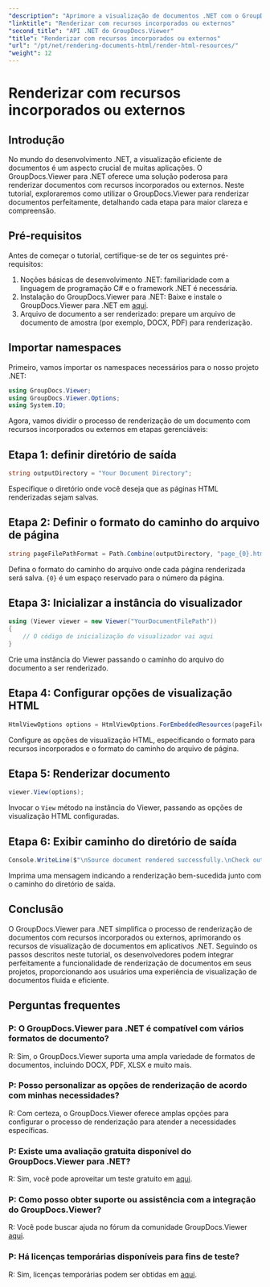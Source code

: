 ```yaml
---
"description": "Aprimore a visualização de documentos .NET com o GroupDocs.Viewer para uma renderização perfeita. Siga nosso tutorial para uma integração eficiente e uma experiência de usuário superior."
"linktitle": "Renderizar com recursos incorporados ou externos"
"second_title": "API .NET do GroupDocs.Viewer"
"title": "Renderizar com recursos incorporados ou externos"
"url": "/pt/net/rendering-documents-html/render-html-resources/"
"weight": 12
---
```


# Renderizar com recursos incorporados ou externos

## Introdução

No mundo do desenvolvimento .NET, a visualização eficiente de documentos é um aspecto crucial de muitas aplicações. O GroupDocs.Viewer para .NET oferece uma solução poderosa para renderizar documentos com recursos incorporados ou externos. Neste tutorial, exploraremos como utilizar o GroupDocs.Viewer para renderizar documentos perfeitamente, detalhando cada etapa para maior clareza e compreensão.

## Pré-requisitos

Antes de começar o tutorial, certifique-se de ter os seguintes pré-requisitos:

1. Noções básicas de desenvolvimento .NET: familiaridade com a linguagem de programação C# e o framework .NET é necessária.
2. Instalação do GroupDocs.Viewer para .NET: Baixe e instale o GroupDocs.Viewer para .NET em [aqui](https://releases.groupdocs.com/viewer/net/).
3. Arquivo de documento a ser renderizado: prepare um arquivo de documento de amostra (por exemplo, DOCX, PDF) para renderização.

## Importar namespaces

Primeiro, vamos importar os namespaces necessários para o nosso projeto .NET:

```csharp
using GroupDocs.Viewer;
using GroupDocs.Viewer.Options;
using System.IO;
```

Agora, vamos dividir o processo de renderização de um documento com recursos incorporados ou externos em etapas gerenciáveis:

## Etapa 1: definir diretório de saída

```csharp
string outputDirectory = "Your Document Directory";
```

Especifique o diretório onde você deseja que as páginas HTML renderizadas sejam salvas.

## Etapa 2: Definir o formato do caminho do arquivo de página

```csharp
string pageFilePathFormat = Path.Combine(outputDirectory, "page_{0}.html");
```

Defina o formato do caminho do arquivo onde cada página renderizada será salva. `{0}` é um espaço reservado para o número da página.

## Etapa 3: Inicializar a instância do visualizador

```csharp
using (Viewer viewer = new Viewer("YourDocumentFilePath"))
{
    // O código de inicialização do visualizador vai aqui
}
```

Crie uma instância do Viewer passando o caminho do arquivo do documento a ser renderizado.

## Etapa 4: Configurar opções de visualização HTML

```csharp
HtmlViewOptions options = HtmlViewOptions.ForEmbeddedResources(pageFilePathFormat);
```

Configure as opções de visualização HTML, especificando o formato para recursos incorporados e o formato do caminho do arquivo de página.

## Etapa 5: Renderizar documento

```csharp
viewer.View(options);
```

Invocar o `View` método na instância do Viewer, passando as opções de visualização HTML configuradas.

## Etapa 6: Exibir caminho do diretório de saída

```csharp
Console.WriteLine($"\nSource document rendered successfully.\nCheck output in: {outputDirectory}");
```

Imprima uma mensagem indicando a renderização bem-sucedida junto com o caminho do diretório de saída.

## Conclusão

O GroupDocs.Viewer para .NET simplifica o processo de renderização de documentos com recursos incorporados ou externos, aprimorando os recursos de visualização de documentos em aplicativos .NET. Seguindo os passos descritos neste tutorial, os desenvolvedores podem integrar perfeitamente a funcionalidade de renderização de documentos em seus projetos, proporcionando aos usuários uma experiência de visualização de documentos fluida e eficiente.

## Perguntas frequentes

### P: O GroupDocs.Viewer para .NET é compatível com vários formatos de documento?

R: Sim, o GroupDocs.Viewer suporta uma ampla variedade de formatos de documentos, incluindo DOCX, PDF, XLSX e muito mais.

### P: Posso personalizar as opções de renderização de acordo com minhas necessidades?

R: Com certeza, o GroupDocs.Viewer oferece amplas opções para configurar o processo de renderização para atender a necessidades específicas.

### P: Existe uma avaliação gratuita disponível do GroupDocs.Viewer para .NET?

R: Sim, você pode aproveitar um teste gratuito em [aqui](https://releases.groupdocs.com/).

### P: Como posso obter suporte ou assistência com a integração do GroupDocs.Viewer?

R: Você pode buscar ajuda no fórum da comunidade GroupDocs.Viewer [aqui](https://forum.groupdocs.com/c/viewer/9).

### P: Há licenças temporárias disponíveis para fins de teste?

R: Sim, licenças temporárias podem ser obtidas em [aqui](https://purchase.groupdocs.com/temporary-license/).